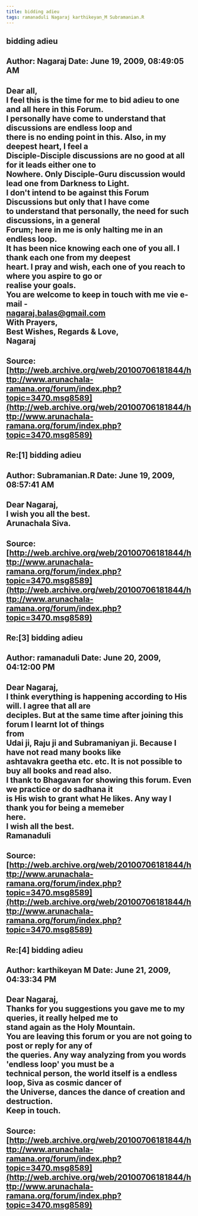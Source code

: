 ```yaml
--- 
title: bidding adieu   
tags: ramanaduli Nagaraj karthikeyan_M Subramanian.R  
---  
```

## bidding adieu  
Author: Nagaraj             Date: June 19, 2009, 08:49:05 AM  
---  
Dear all,   
I feel this is the time for me to bid adieu to one and all here in this Forum.  
I personally have come to understand that discussions are endless loop and  
there is no ending point in this. Also, in my deepest heart, I feel a  
Disciple-Disciple discussions are no good at all for it leads either one to  
Nowhere. Only Disciple-Guru discussion would lead one from Darkness to Light.   
I don't intend to be against this Forum Discussions but only that I have come  
to understand that personally, the need for such discussions, in a general  
Forum; here in me is only halting me in an endless loop.   
It has been nice knowing each one of you all. I thank each one from my deepest  
heart. I pray and wish, each one of you reach to where you aspire to go or  
realise your goals.   
You are welcome to keep in touch with me vie e-mail -   
nagaraj.balas@gmail.com   
With Prayers,   
Best Wishes, Regards & Love,   
Nagaraj
 ---  
Source:[http://web.archive.org/web/20100706181844/http://www.arunachala-ramana.org/forum/index.php?topic=3470.msg8589](http://web.archive.org/web/20100706181844/http://www.arunachala-ramana.org/forum/index.php?topic=3470.msg8589)   
---  

## Re:[1] bidding adieu  
Author: Subramanian.R       Date: June 19, 2009, 08:57:41 AM  
---  
Dear Nagaraj,   
I wish you all the best.   
Arunachala Siva.
 ---  
Source:[http://web.archive.org/web/20100706181844/http://www.arunachala-ramana.org/forum/index.php?topic=3470.msg8589](http://web.archive.org/web/20100706181844/http://www.arunachala-ramana.org/forum/index.php?topic=3470.msg8589)   
---  

## Re:[3] bidding adieu  
Author: ramanaduli          Date: June 20, 2009, 04:12:00 PM  
---  
Dear Nagaraj,   
I think everything is happening according to His will. I agree that all are  
deciples. But at the same time after joining this forum I learnt lot of things  
from   
Udai ji, Raju ji and Subramaniyan ji. Because I have not read many books like  
ashtavakra geetha etc. etc. It is not possible to buy all books and read also.   
I thank to Bhagavan for showing this forum. Even we practice or do sadhana it  
is His wish to grant what He likes. Any way I thank you for being a memeber  
here.   
I wish all the best.   
Ramanaduli
 ---  
Source:[http://web.archive.org/web/20100706181844/http://www.arunachala-ramana.org/forum/index.php?topic=3470.msg8589](http://web.archive.org/web/20100706181844/http://www.arunachala-ramana.org/forum/index.php?topic=3470.msg8589)   
---  

## Re:[4] bidding adieu  
Author: karthikeyan M       Date: June 21, 2009, 04:33:34 PM  
---  
Dear Nagaraj,   
Thanks for you suggestions you gave me to my queries, it really helped me to  
stand again as the Holy Mountain.   
You are leaving this forum or you are not going to post or reply for any of  
the queries. Any way analyzing from you words 'endless loop' you must be a  
technical person, the world itself is a endless loop, Siva as cosmic dancer of  
the Universe, dances the dance of creation and destruction.   
Keep in touch.
 ---  
Source:[http://web.archive.org/web/20100706181844/http://www.arunachala-ramana.org/forum/index.php?topic=3470.msg8589](http://web.archive.org/web/20100706181844/http://www.arunachala-ramana.org/forum/index.php?topic=3470.msg8589)   
---  

